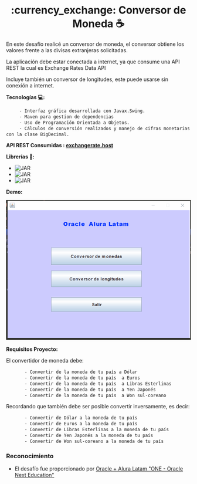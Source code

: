 
<h1 align="center">:currency_exchange: Conversor de Moneda ☕</h1>

En este desafio realicé un conversor de moneda, el conversor
obtiene los valores frente a las divisas extranjeras solicitadas.

La aplicación debe estar conectada a internet, ya que consume una API REST la cual es Exchange Rates Data API 

Incluye también un conversor de longitudes, este puede usarse sin conexión a internet.


**Tecnologías 💻:**

         - Interfaz gráfica desarrollada con Javax.Swing.
         - Maven para gestion de dependencias
         - Uso de Programación Orientada a Objetos.
         - Cálculos de conversión realizados y manejo de cifras monetarias con la clase BigDecimal.
  
  **API REST Consumidas : [exchangerate.host](https://exchangerate.host/#/)**
 




**Librerías 📖:**
   
   - ![JAR](https://img.shields.io/badge/OkHttp--3.0.0--RC1-JAR-blue) 
   - ![JAR](https://img.shields.io/badge/Okio--4.10.0-JAR-blue) 
   - ![JAR](https://img.shields.io/badge/JSON--In--Java--20230618-JAR-blue)

**Demo:**

<div align='center'>
<img src='./src/main/java/imagenes/Animation.gif'>
</div>

**Requisitos Proyecto:**

El convertidor de moneda debe:

           - Convertir de la moneda de tu país a Dólar
           - Convertir de la moneda de tu país  a Euros
           - Convertir de la moneda de tu país  a Libras Esterlinas
           - Convertir de la moneda de tu país  a Yen Japonés
           - Convertir de la moneda de tu país  a Won sul-coreano

Recordando que también debe ser posible convertir inversamente, es decir:

           - Convertir de Dólar a la moneda de tu país
           - Convertir de Euros a la moneda de tu país
           - Convertir de Libras Esterlinas a la moneda de tu país
           - Convertir de Yen Japonés a la moneda de tu país
           - Convertir de Won sul-coreano a la moneda de tu país
           
### Reconocimiento

- El desafío fue proporcionado por [Oracle + Alura Latam "ONE - Oracle Next Education"](https://www.aluracursos.com/challenges/oracle-one-java/sprint01-conversor-moneda)
